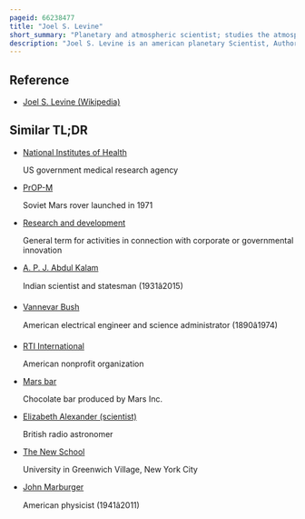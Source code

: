 ```yaml
---
pageid: 66238477
title: "Joel S. Levine"
short_summary: "Planetary and atmospheric scientist; studies the atmospheres of Earth and Mars"
description: "Joel S. Levine is an american planetary Scientist, Author, and Research Professor in applied Science at the College of William & Mary, specializing in the Atmospheres of the Moon, Earth, and Mars. He has worked as a senior Research Scientist developing scientific Models of the Evolution of the Earth's early Atmosphere as well as creating Models of the Martian Atmosphere for Use during the viking 1 and 2 Mars orbiter and lander Missions he was also principal Investigator and chief Scientist of the proposed. He also formed and led the 'Charters of Freedom Research Team,' a Group of 12 Nasa Scientists who worked with the National Archive and Records Administration to preserve the United States Declaration of Independence, the Constitution, and the Bill of Rights when small white Spots began appearing on the Documents in 1988. Levine's past Work also includes assisting in the Design of the Rescue Vehicle that saved 33 chilean Miners in the 2010 Copiap mining Accident as well as original Research on the Feasibility of the nuclear Winter Hypothesis and the Effects."
---
```


## Reference

- [Joel S. Levine (Wikipedia)](https://en.wikipedia.org/?curid=66238477)

## Similar TL;DR

- [National Institutes of Health](/tldr/en/national-institutes-of-health)

  US government medical research agency

- [PrOP-M](/tldr/en/prop-m)

  Soviet Mars rover launched in 1971

- [Research and development](/tldr/en/research-and-development)

  General term for activities in connection with corporate or governmental innovation

- [A. P. J. Abdul Kalam](/tldr/en/a-p-j-abdul-kalam)

  Indian scientist and statesman (1931â2015)

- [Vannevar Bush](/tldr/en/vannevar-bush)

  American electrical engineer and science administrator (1890â1974)

- [RTI International](/tldr/en/rti-international)

  American nonprofit organization

- [Mars bar](/tldr/en/mars-bar)

  Chocolate bar produced by Mars Inc.

- [Elizabeth Alexander (scientist)](/tldr/en/elizabeth-alexander-scientist)

  British radio astronomer

- [The New School](/tldr/en/the-new-school)

  University in Greenwich Village, New York City

- [John Marburger](/tldr/en/john-marburger)

  American physicist (1941â2011)
